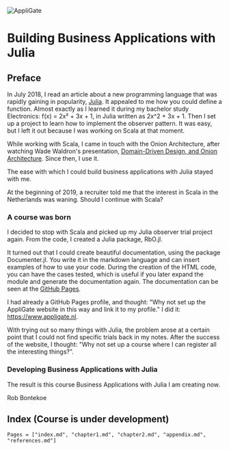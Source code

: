 ![AppliGate](/rbontekoe.github.io/logo5.png)

# Building Business Applications with Julia

## Preface

In July 2018, I read an article about a new programming language that was rapidly gaining in popularity, [Julia](https://julialang.org/). It appealed to me how you could define a function. Almost exactly as I learned it during my bachelor study Electronics: f(x) = 2x² + 3x + 1, in Julia written as 2x^2 + 3x + 1. Then I set up a project to learn how to implement the observer pattern. It was easy, but I left it out because I was working on Scala at that moment.

While working with Scala, I came in touch with the Onion Architecture, after watching Wade Waldron's presentation, [Domain-Driven Design, and Onion Architecture](https://youtu.be/MnNeDXg3Qao). Since then, I use it.

The ease with which I could build business applications with Julia stayed with me.

At the beginning of 2019, a recruiter told me that the interest in Scala in the Netherlands was waning. Should I continue with Scala?

### A course was born

I decided to stop with Scala and picked up my Julia observer trial project again. From the code, I created a Julia package, RbO.jl.

It turned out that I could create beautiful documentation, using the package Documenter.jl. You write it in the markdown language and can insert examples of how to use your code. During the creation of the HTML code, you can have the cases tested, which is useful if you later expand the module and generate the documentation again. The documentation can be seen at the [GitHub Pages](https://www.appligate.nl/RbO.jl/).

I had already a GitHub Pages profile, and thought: "Why not set up the AppliGate website in this way and link it to my profile." I did it: [https://www,appligate.nl](https://www.appligate.nl/).

With trying out so many things with Julia, the problem arose at a certain point that I could not find specific trials back in my notes. After the success of the website, I thought: "Why not set up a course where I can register all the interesting things?".

### Developing Business Applications with Julia

The result is this course Business Applications with Julia I am creating now.


Rob Bontekoe

## Index (Course is under development)

```@contents
Pages = ["index.md", "chapter1.md", "chapter2.md", "appendix.md", "references.md"]
```
